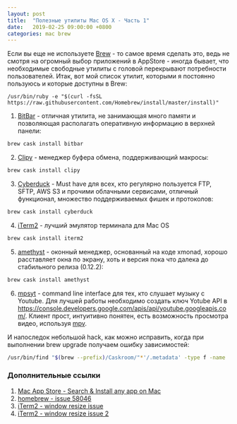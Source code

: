 ```yaml
---
layout: post
title:  "Полезные утилиты Mac OS X - Часть 1"
date:   2019-02-25 09:00:00 +0800
categories: mac brew
---
```


Если вы еще не используете [Brew](https://brew.sh/index_ru) - то самое время сделать это, ведь не смотря на огромный выбор приложений в AppStore - иногда бывает, что необходимые свободные утилиты с головой перекрывают потребности пользователей. Итак, вот мой список утилит, которыми я постоянно пользуюсь и которые доступны в Brew:

```
/usr/bin/ruby -e "$(curl -fsSL https://raw.githubusercontent.com/Homebrew/install/master/install)"
```

1. [BitBar](https://getbitbar.com) - отличная утилита, не занимающая много памяти и позволяющая располагать оперативную информацию в верхней панели:
```sh
brew cask install bitbar
```
2. [Clipy](https://github.com/Clipy/Clipy) - менеджер буфера обмена, поддерживающий макросы:
```sh
brew cask install clipy
```
3. [Cyberduck](https://cyberduck.io) - Must have для всех, кто регулярно пользуется FTP, SFTP, AWS S3 и прочими облачными сервисами, отличный функционал, множество поддерживаемых фишек и протоколов:
```sh
brew cask install cyberduck
```
4. [iTerm2](https://www.iterm2.com) - лучший эмулятор терминала для Mac OS
```sh
brew cask install iterm2
```
5. [amethyst](https://ianyh.com/amethyst/) - оконный менеджер, основанный на коде xmonad, хорошо расставляет окна по экрану, хоть и версия пока что далека до стабильного релиза (0.12.2):
```sh
brew cask install amethyst
```
6. [mpsyt](https://github.com/mps-youtube/mps-youtube) - command line interface для тех, кто слушает музыку с Youtube. Для лучшей работы необходимо создать ключ Yotube API в https://console.developers.google.com/apis/api/youtube.googleapis.com/. Клиент прост, интуитивно понятен, есть возможность просмотра видео, используя [mpv](https://github.com/mpv-player/mpv).

И напоследок небольшой hack, как можно исправить, когда при выполнении brew upgrade получаем ошибку зависимостей:
```sh
/usr/bin/find "$(brew --prefix)/Caskroom/"*'/.metadata' -type f -name '*.rb' -print0 | /usr/bin/xargs -0 /usr/bin/perl -i -0pe 's/depends_on macos: \[.*?\]//gsm;s/depends_on macos: .*//g'
```

### Дополнительные ссылки

1. [Mac App Store - Search & Install any app on Mac](http://macappstore.org)
2. [homebrew - issue 58046](https://github.com/Homebrew/homebrew-cask/issues/58046)
3. [iTerm2 - window resize issue](https://superuser.com/questions/581889/iterm-2-window-resizing)
4. [iTerm2 - window resize issue 2](https://apple.stackexchange.com/questions/98342/changing-the-default-size-of-iterm2-when-it-opens/98406)
